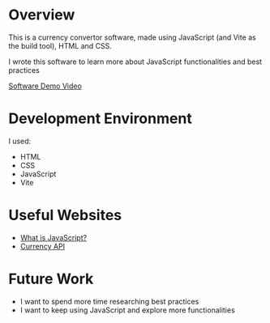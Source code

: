 # Overview

This is a currency convertor software, made using JavaScript (and Vite as the build tool), HTML and CSS.

I wrote this software to learn more about JavaScript functionalities and best practices

[Software Demo Video](https://youtu.be/2sKynOvWM6w)

# Development Environment

I used:
- HTML
- CSS
- JavaScript
- Vite 

# Useful Websites

- [What is JavaScript?](https://developer.mozilla.org/en-US/docs/Learn_web_development/Core/Scripting/What_is_JavaScript)
- [Currency API](https://currencyapi.com/)

# Future Work

- I want to spend more time researching best practices
- I want to keep using JavaScript and explore more functionalities